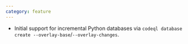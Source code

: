 ```yaml
---
category: feature
---
```


* Initial support for incremental Python databases via `codeql database create --overlay-base`/`--overlay-changes`.
